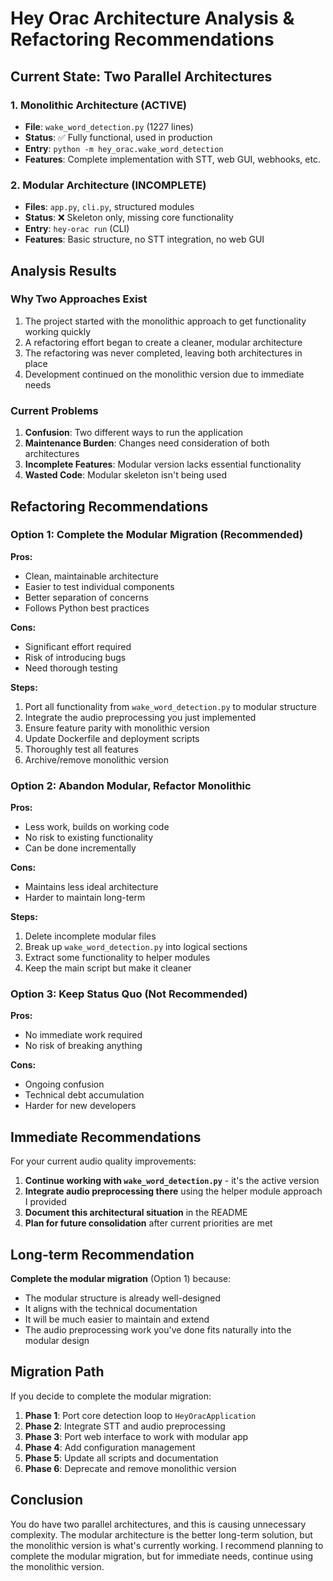 # Hey Orac Architecture Analysis & Refactoring Recommendations

## Current State: Two Parallel Architectures

### 1. Monolithic Architecture (ACTIVE)
- **File**: `wake_word_detection.py` (1227 lines)
- **Status**: ✅ Fully functional, used in production
- **Entry**: `python -m hey_orac.wake_word_detection`
- **Features**: Complete implementation with STT, web GUI, webhooks, etc.

### 2. Modular Architecture (INCOMPLETE)
- **Files**: `app.py`, `cli.py`, structured modules
- **Status**: ❌ Skeleton only, missing core functionality
- **Entry**: `hey-orac run` (CLI)
- **Features**: Basic structure, no STT integration, no web GUI

## Analysis Results

### Why Two Approaches Exist
1. The project started with the monolithic approach to get functionality working quickly
2. A refactoring effort began to create a cleaner, modular architecture
3. The refactoring was never completed, leaving both architectures in place
4. Development continued on the monolithic version due to immediate needs

### Current Problems
1. **Confusion**: Two different ways to run the application
2. **Maintenance Burden**: Changes need consideration of both architectures
3. **Incomplete Features**: Modular version lacks essential functionality
4. **Wasted Code**: Modular skeleton isn't being used

## Refactoring Recommendations

### Option 1: Complete the Modular Migration (Recommended)

**Pros:**
- Clean, maintainable architecture
- Easier to test individual components
- Better separation of concerns
- Follows Python best practices

**Cons:**
- Significant effort required
- Risk of introducing bugs
- Need thorough testing

**Steps:**
1. Port all functionality from `wake_word_detection.py` to modular structure
2. Integrate the audio preprocessing you just implemented
3. Ensure feature parity with monolithic version
4. Update Dockerfile and deployment scripts
5. Thoroughly test all features
6. Archive/remove monolithic version

### Option 2: Abandon Modular, Refactor Monolithic

**Pros:**
- Less work, builds on working code
- No risk to existing functionality
- Can be done incrementally

**Cons:**
- Maintains less ideal architecture
- Harder to maintain long-term

**Steps:**
1. Delete incomplete modular files
2. Break up `wake_word_detection.py` into logical sections
3. Extract some functionality to helper modules
4. Keep the main script but make it cleaner

### Option 3: Keep Status Quo (Not Recommended)

**Pros:**
- No immediate work required
- No risk of breaking anything

**Cons:**
- Ongoing confusion
- Technical debt accumulation
- Harder for new developers

## Immediate Recommendations

For your current audio quality improvements:

1. **Continue working with `wake_word_detection.py`** - it's the active version
2. **Integrate audio preprocessing there** using the helper module approach I provided
3. **Document this architectural situation** in the README
4. **Plan for future consolidation** after current priorities are met

## Long-term Recommendation

**Complete the modular migration** (Option 1) because:
- The modular structure is already well-designed
- It aligns with the technical documentation
- It will be much easier to maintain and extend
- The audio preprocessing work you've done fits naturally into the modular design

## Migration Path

If you decide to complete the modular migration:

1. **Phase 1**: Port core detection loop to `HeyOracApplication`
2. **Phase 2**: Integrate STT and audio preprocessing 
3. **Phase 3**: Port web interface to work with modular app
4. **Phase 4**: Add configuration management
5. **Phase 5**: Update all scripts and documentation
6. **Phase 6**: Deprecate and remove monolithic version

## Conclusion

You do have two parallel architectures, and this is causing unnecessary complexity. The modular architecture is the better long-term solution, but the monolithic version is what's currently working. I recommend planning to complete the modular migration, but for immediate needs, continue using the monolithic version.